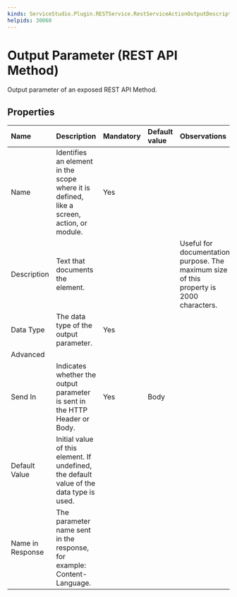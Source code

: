 ```yaml
---
kinds: ServiceStudio.Plugin.RESTService.RestServiceActionOutputDescriptor
helpids: 30060
---
```


# Output Parameter \(REST API Method\)

Output parameter of an exposed REST API Method.

## Properties

| Name | Description | Mandatory | Default value | Observations |
| :--- | :--- | :--- | :--- | :--- |
| Name | Identifies an element in the scope where it is defined, like a screen, action, or module. | Yes |  |  |
| Description | Text that documents the element. |  |  | Useful for documentation purpose. The maximum size of this property is 2000 characters. |
| Data Type | The data type of the output parameter. | Yes |  |  |
| Advanced |  |  |  |  |
| Send In | Indicates whether the output parameter is sent in the HTTP Header or Body. | Yes | Body |  |
| Default Value | Initial value of this element. If undefined, the default value of the data type is used. |  |  |  |
| Name in Response | The parameter name sent in the response, for example: Content-Language. |  |  |  |

